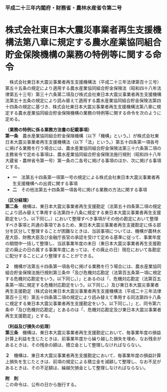 ### 平成二十三年内閣府・財務省・農林水産省令第二号  
# 株式会社東日本大震災事業者再生支援機構法第八章に規定する農水産業協同組合貯金保険機構の業務の特例等に関する命令  
　株式会社東日本大震災事業者再生支援機構法（平成二十三年法律第百十三号）第五十五条の規定により適用する農水産業協同組合貯金保険法（昭和四十八年法律第五十三号）第三十六条第二項及び株式会社東日本大震災事業者再生支援機構法第五十五条の規定により読み替えて適用する農水産業協同組合貯金保険法第四十四条の規定に基づき、株式会社東日本大震災事業者再生支援機構法第八章に規定する農水産業協同組合貯金保険機構の業務の特例等に関する命令を次のように定める。  
  
**（業務の特例に係る業務方法書の記載事項）**  
**第一条**　農水産業協同組合貯金保険機構（以下「機構」という。）が株式会社東日本大震災事業者再生支援機構法（以下「法」という。）第五十四条第一項各号に掲げる業務を行う場合には、農水産業協同組合貯金保険法第三十六条第二項の主務省令で定める事項は、農水産業協同組合貯金保険法施行規則（昭和四十八年大蔵省・農林省令第一号）第一条の二各号に掲げる事項のほか、次に掲げる事項とする。  
* **一**　法第五十四条第一項第一号の規定による株式会社東日本大震災事業者再生支援機構への出資に関する事項  
* **二**　その他法第五十四条第一項各号に掲げる業務の方法に関する事項  
  
**（区分経理）**  
**第二条**　機構は、東日本大震災事業者再生支援勘定（法第五十四条第二項の規定により読み替えて準用する法第四十八条に規定する東日本大震災事業者再生支援勘定をいう。以下同じ。）において整理すべき事項がその他の勘定において整理すべき事項と共通の事項であるため、東日本大震災事業者再生支援勘定に係る部分を区分して整理することが困難なときは、当該事項については、機構が農林水産大臣、財務大臣及び金融庁長官の承認を受けて定める基準に従って、事業年度の期間中一括して整理し、当該事業年度の末日（東日本大震災事業者再生支援勘定の廃止の日の属する事業年度にあっては、その廃止の日）現在において各勘定に配分することにより整理することができる。  
  
**２**　機構が法第五十四条第一項各号に掲げる業務を行う場合には、農水産業協同組合貯金保険法施行規則第三条中「及び危機対応勘定（法第百五条第一項に規定する危機対応勘定をいう。以下同じ。）」とあるのは「、危機対応勘定（法第百五条第一項に規定する危機対応勘定をいう。以下同じ。）及び東日本大震災事業者再生支援勘定（株式会社東日本大震災事業者再生支援機構法（平成二十三年法律第百十三号）第五十四条第二項の規定により読み替えて準用する同法第四十八条に規定する東日本大震災事業者再生支援勘定をいう。以下同じ。）」と、同令第六条中「及び危機対応勘定」とあるのは「、危機対応勘定及び東日本大震災事業者再生支援勘定」とする。  
  
**（利益及び損失の処理）**  
**第三条**　機構は、東日本大震災事業者再生支援勘定において、毎事業年度の損益計算上利益を生じたときは、前事業年度から繰り越した損失を埋め、なお残余があるときは、その残余の額は、積立金として整理しなければならない。  
  
**２**　機構は、東日本大震災事業者再生支援勘定において、毎事業年度の損益計算上損失を生じたときは、前項の規定による積立金を減額して整理し、なお不足があるときは、その不足額は、繰越欠損金として整理しなければならない。  
  
**附　則**  
この命令は、公布の日から施行する。  
  
